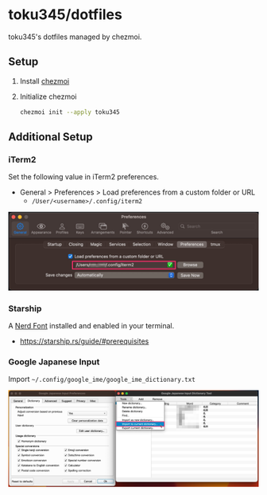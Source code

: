 # toku345/dotfiles

toku345's dotfiles managed by chezmoi.

## Setup

1. Install [chezmoi](https://www.chezmoi.io/install/)
2. Initialize chezmoi

   ```sh
   chezmoi init --apply toku345
   ```

## Additional Setup

### iTerm2

Set the following value in iTerm2 preferences.

- General > Preferences > Load preferences from a custom folder or URL
  - `/User/<username>/.config/iterm2`

![iterm2](images/iterm2_preferences.jpg)

### Starship

A [Nerd Font](https://www.nerdfonts.com/) installed and enabled in your terminal.

- <https://starship.rs/guide/#prerequisites>

### Google Japanese Input

Import `~/.config/google_ime/google_ime_dictionary.txt`

![google_japanese_input](images/google_ime.jpg)
